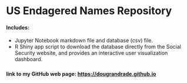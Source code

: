 # US Endagered Names Repository
#### Includes:
* Jupyter Notebook markdown file and database (csv) file.
* R Shiny app script to download the database directly from the Social Security website, and provides an interactive user visualization dashboard.
###
#### link to my GitHub web page: https://dougrandrade.github.io
